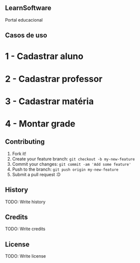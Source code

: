 ## LearnSoftware
Portal educacional

## Casos de uso
# 1 - Cadastrar aluno
# 2 - Cadastrar professor
# 3 - Cadastrar matéria
# 4 - Montar grade

## Contributing
1. Fork it!
2. Create your feature branch: `git checkout -b my-new-feature`
3. Commit your changes: `git commit -am 'Add some feature'`
4. Push to the branch: `git push origin my-new-feature`
5. Submit a pull request :D
## History
TODO: Write history
## Credits
TODO: Write credits
## License
TODO: Write license
